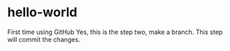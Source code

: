 # hello-world
First time using GitHub
Yes, this is the step two, make a branch.
This step will commit the changes.
